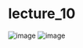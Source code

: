 # lecture_10

![image](https://github.com/user-attachments/assets/311757e8-d663-4cb1-81af-bbe1de12270e) ![image](https://github.com/user-attachments/assets/f2ace100-c26f-4051-a32b-ef5e4507f378)

